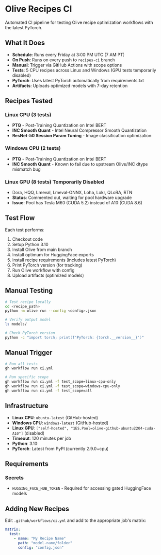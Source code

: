 # Olive Recipes CI

Automated CI pipeline for testing Olive recipe optimization workflows with the latest PyTorch.

## What It Does

- **Schedule**: Runs every Friday at 3:00 PM UTC (7 AM PT)
- **On Push**: Runs on every push to `recipes-ci` branch
- **Manual**: Trigger via GitHub Actions with scope options
- **Tests**: 5 CPU recipes across Linux and Windows (GPU tests temporarily disabled)
- **PyTorch**: Uses latest PyTorch automatically from requirements.txt
- **Artifacts**: Uploads optimized models with 7-day retention

## Recipes Tested

### **Linux CPU (3 tests)**
- **PTQ** - Post-Training Quantization on Intel BERT
- **INC Smooth Quant** - Intel Neural Compressor Smooth Quantization
- **ResNet-50 Session Param Tuning** - Image classification optimization

### **Windows CPU (2 tests)**
- **PTQ** - Post-Training Quantization on Intel BERT
- **INC Smooth Quant** - Known to fail due to upstream Olive/INC dtype mismatch bug

### **Linux GPU (8 tests)** Temporarily Disabled
- Dora, HQQ, Lmeval, Lmeval-ONNX, Loha, Lokr, QLoRA, RTN
- **Status**: Commented out, waiting for pool hardware upgrade
- **Issue**: Pool has Tesla M60 (CUDA 5.2) instead of A10 (CUDA 8.6)


## Test Flow

Each test performs:
1. Checkout code
2. Setup Python 3.10
3. Install Olive from main branch
4. Install optimum for HuggingFace exports
5. Install recipe requirements (includes latest PyTorch)
6. Print PyTorch version (for tracking)
7. Run Olive workflow with config
8. Upload artifacts (optimized models)

## Manual Testing

```bash
# Test recipe locally
cd <recipe_path>
python -m olive run --config <config>.json

# Verify output model
ls models/

# Check PyTorch version
python -c "import torch; print(f'PyTorch: {torch.__version__}')"
```

## Manual Trigger

```bash
# Run all tests
gh workflow run ci.yml

# Run specific scope
gh workflow run ci.yml -f test_scope=linux-cpu-only
gh workflow run ci.yml -f test_scope=windows-cpu-only
gh workflow run ci.yml -f test_scope=all
```

## Infrastructure

- **Linux CPU**: `ubuntu-latest` (GitHub-hosted)
- **Windows CPU**: `windows-latest` (GitHub-hosted)
- **Linux GPU**: `["self-hosted", "1ES.Pool=olive-github-ubuntu2204-cuda-A10"]` (disabled)
- **Timeout**: 120 minutes per job
- **Python**: 3.10
- **PyTorch**: Latest from PyPI (currently 2.9.0+cpu)

## Requirements

### Secrets
- `HUGGING_FACE_HUB_TOKEN` - Required for accessing gated HuggingFace models


## Adding New Recipes

Edit `.github/workflows/ci.yml` and add to the appropriate job's matrix:

```yaml
matrix:
  test:
    - name: "My Recipe Name"
      path: "model-name/folder"
      config: "config.json"
```
